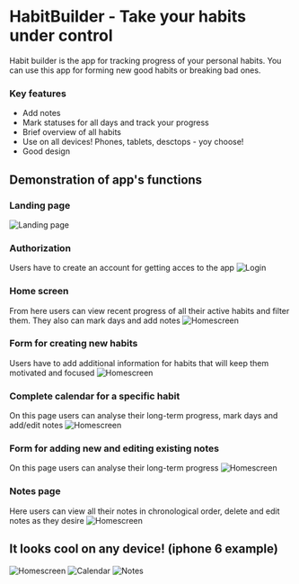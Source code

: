 # HabitBuilder - Take your habits under control
Habit builder is the app for tracking progress of your personal habits. You can use this app for forming new good habits or breaking bad ones.

### Key features
* Add notes
* Mark statuses for all days and track your progress
* Brief overview of all habits
* Use on all devices! Phones, tablets, desctops - yoy choose!
* Good design

## Demonstration of app's functions

### Landing page
![Landing page](/Demo-HB/Landing.jpg)

### Authorization
Users have to create an account for getting acces to the app
![Login](/Demo-HB/Login.jpg)

### Home screen
From here users can view recent progress of all their active habits and filter them.
They also can mark days and add notes
![Homescreen](/Demo-HB/Home.jpg)

### Form for creating new habits
Users have to add additional information for habits that will keep them motivated and focused
![Homescreen](/Demo-HB/Create.jpg)

### Complete calendar for a specific habit
On this page users can analyse their long-term progress, mark days and add/edit notes
![Homescreen](/Demo-HB/Home.jpg)

### Form for adding new and editing existing notes
On this page users can analyse their long-term progress
![Homescreen](/Demo-HB/Note.jpg)

### Notes page
Here users can view all their notes in chronological order, delete and edit notes as they desire
![Homescreen](/Demo-HB/Notes.jpg)


## It looks cool on any device! (iphone 6 example)
![Homescreen](/Demo-HB/HomeMobile.jpg)
![Calendar](/Demo-HB/CalendarMobile.jpg)
![Notes](/Demo-HB/NotesMobile.jpg)


